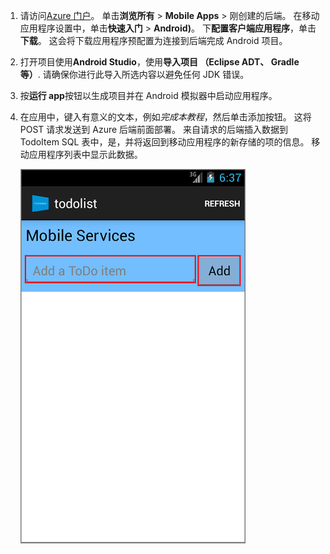 
1. 请访问[Azure 门户]。 单击**浏览所有** > **Mobile Apps** > 刚创建的后端。 在移动应用程序设置中，单击**快速入门** > **Android)**。 下**配置客户端应用程序**，单击**下载**。 这会将下载应用程序预配置为连接到后端完成 Android 项目。 
2. 打开项目使用**Android Studio**，使用**导入项目 （Eclipse ADT、 Gradle 等）**. 请确保你进行此导入所选内容以避免任何 JDK 错误。
3. 按**运行 app**按钮以生成项目并在 Android 模拟器中启动应用程序。
4. 在应用中，键入有意义的文本，例如*完成本教程*，然后单击添加按钮。 这将 POST 请求发送到 Azure 后端前面部署。 来自请求的后端插入数据到 TodoItem SQL 表中，是，并将返回到移动应用程序的新存储的项的信息。 移动应用程序列表中显示此数据。 
   
    ![](./media/app-service-mobile-android-quickstart/mobile-quickstart-startup-android.png)

[Azure 门户]: https://portal.azure.com/
